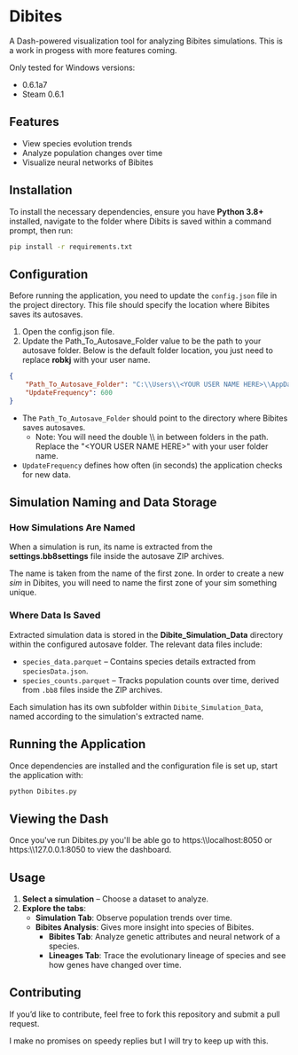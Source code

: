 # Dibites

A Dash-powered visualization tool for analyzing Bibites simulations.
This is a work in progess with more features coming.

Only tested for Windows versions:
 - 0.6.1a7
 - Steam 0.6.1

## Features

- View species evolution trends
- Analyze population changes over time
- Visualize neural networks of Bibites

## Installation

To install the necessary dependencies, ensure you have **Python 3.8+** installed, navigate to the folder where Dibits is saved within a command prompt, then run:

```sh
pip install -r requirements.txt
```

## Configuration

Before running the application, you need to update the `config.json` file in the project directory. This file should specify the location where Bibites saves its autosaves.

1. Open the config.json file.
2. Update the Path_To_Autosave_Folder value to be the path to your autosave folder. Below is the default folder location, you just need to replace **robkj** with your user name.

```json
{
    "Path_To_Autosave_Folder": "C:\\Users\\<YOUR USER NAME HERE>\\AppData\\LocalLow\\The Bibites\\The Bibites\\Savefiles\\Autosaves",
    "UpdateFrequency": 600
}
```

- The `Path_To_Autosave_Folder` should point to the directory where Bibites saves autosaves.
    - Note: You will need the double \\\ in between folders in the path. Replace the "\<YOUR USER NAME HERE\>" with your user folder name.
- `UpdateFrequency` defines how often (in seconds) the application checks for new data.

## Simulation Naming and Data Storage

### How Simulations Are Named

When a simulation is run, its name is extracted from the **settings.bb8settings** file inside the autosave ZIP archives. 

The name is taken from the name of the first zone. In order to create a new *sim* in Dibites, you will need to name the first zone of your sim something unique.

### Where Data Is Saved

Extracted simulation data is stored in the **Dibite_Simulation_Data** directory within the configured autosave folder. The relevant data files include:

- `species_data.parquet` – Contains species details extracted from `speciesData.json`.
- `species_counts.parquet` – Tracks population counts over time, derived from `.bb8` files inside the ZIP archives.

Each simulation has its own subfolder within `Dibite_Simulation_Data`, named according to the simulation's extracted name.

## Running the Application

Once dependencies are installed and the configuration file is set up, start the application with:

```sh
python Dibites.py
```

## Viewing the Dash

Once you've run Dibites.py you'll be able go to https:\\\localhost:8050 or https:\\\127.0.0.1:8050 to view the dashboard.

## Usage

1. **Select a simulation** – Choose a dataset to analyze.
2. **Explore the tabs**:
   - **Simulation Tab**: Observe population trends over time.
   - **Bibites Analysis**: Gives more insight into species of Bibites.
       - **Bibites Tab**: Analyze genetic attributes and neural network of a species.
       - **Lineages Tab**: Trace the evolutionary lineage of species and see how genes have changed over time.

## Contributing

If you’d like to contribute, feel free to fork this repository and submit a pull request.

I make no promises on speedy replies but I will try to keep up with this.
